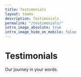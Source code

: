 ```yaml
---
title: Testimonials
layout: teams
description: Testimonials
permalink: "/testimonials/"
intro_image_absolute: true
intro_image_hide_on_mobile: false
---
```


# Testimonials

Our journey in your words.
